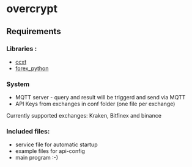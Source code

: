# overcrypt

## Requirements
### Libraries :
* [ccxt](https://github.com/ccxt/ccxt)
* [forex_python](https://pypi.python.org/pypi/forex-python)

### System
* MQTT server - query and result will be triggerd and send via MQTT
* API Keys from exchanges in conf folder (one file per exchange)

Currently supported exchanges: Kraken, Bitfinex and binance

### Included files:
* service file for automatic startup
* example files for api-config
* main program :-)
